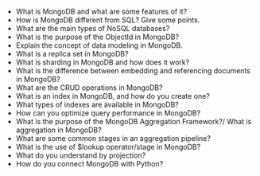  - What is MongoDB and what are some features of it?
 - How is MongoDB different from SQL? Give some points.
 - What are the main types of NoSQL databases?
 - What is the purpose of the ObjectId in MongoDB?
 - Explain the concept of data modeling in MongoDB.
 - What is a replica set in MongoDB?
 - What is sharding in MongoDB and how does it work?
 - What is the difference between embedding and referencing documents in MongoDB?
 - What are the CRUD operations in MongoDB?
 - What is an index in MongoDB, and how do you create one?
 - What types of indexes are available in MongoDB?
 - How can you optimize query performance in MongoDB?
 - What is the purpose of the MongoDB Aggregation Framework?/ What is aggregation in MongoDB?
 - What are some common stages in an aggregation pipeline?
 - What is the use of $lookup operator/stage in MongoDB?
 - What do you understand by projection?
 - How do you connect MongoDB with Python?
